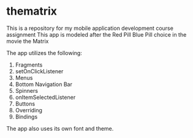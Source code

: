 # thematrix
This is a repository for my mobile application development course assignment 
This app is modeled after the Red Pill Blue Pill choice in the movie the Matrix 

The app utilizes the following:
  1. Fragments
  2. setOnClickListener
  3. Menus
  4. Bottom Navigation Bar
  5. Spinners
  6. onItemSelectedListener
  7. Buttons
  8. Overriding 
  9. Bindings
  
The app also uses its own font and theme. 
